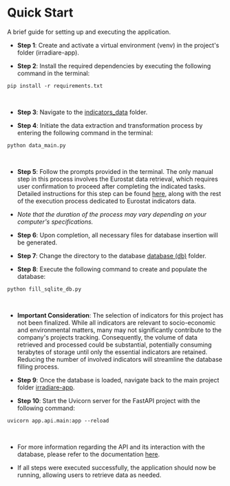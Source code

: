 # Quick Start
A brief guide for setting up and executing the application.
<br>
- **Step 1**: Create and activate a virtual environment (venv) in the project's folder (irradiare-app).<br>

  
- **Step 2**: Install the required dependencies by executing the following command in the terminal:


```
pip install -r requirements.txt
```

<br>

- **Step 3**: Navigate to the [indicators_data](/app/indicators_data) folder.
  
- **Step 4**: Initiate the data extraction and transformation process by entering the following command in the terminal:

```
python data_main.py
```

<br>

- **Step 5**: Follow the prompts provided in the terminal. The only manual step in this process involves the Eurostat data retrieval, which requires user confirmation to proceed after completing the indicated tasks. Detailed instructions for this step can be found [here](/app/indicators_data), along with the rest of the execution process dedicated to Eurostat indicators data.

- *Note that the duration of the process may vary depending on your computer's specifications.*

- **Step 6**: Upon completion, all necessary files for database insertion will be generated.

- **Step 7**: Change the directory to the database [database (db)](/app/db) folder.
  
- **Step 8**: Execute the following command to create and populate the database:

```
python fill_sqlite_db.py
```

<br>

- **Important Consideration**: The selection of indicators for this project has not been finalized. While all indicators are relevant to socio-economic and environmental matters, many may not significantly contribute to the company's projects tracking. Consequently, the volume of data retrieved and processed could be substantial, potentially consuming terabytes of storage until only the essential indicators are retained. Reducing the number of involved indicators will streamline the database filling process.

- **Step 9**: Once the database is loaded, navigate back to the main project folder [irradiare-app](/irradiare-app).

- **Step 10**: Start the Uvicorn server for the FastAPI project with the following command:

```
uvicorn app.api.main:app --reload
```

<br>

- For more information regarding the API and its interaction with the database, please refer to the documentation [here](/app/docs/api-guide).

- If all steps were executed successfully, the application should now be running, allowing users to retrieve data as needed.
